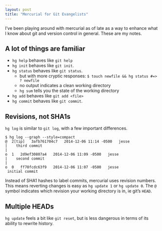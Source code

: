 ```yaml
---
layout: post
title: "Mercurial for Git Evangelists"
---
```


I’ve been playing around with mercurial as of late as a way to enhance what I know about git
and version control in general. These are my notes.

## A lot of things are familiar

- `hg help` behaves like `git help`
- `hg init` behaves like `git init`.
- `hg status` behaves like `git status`.
  - but with more cryptic responses: `$ touch newfile && hg status #=> ? newfile`
  - no output indicates a clean working directory
  - `hg sum` tells you the state of the working directory
- `hg add` behaves like `git add <file>`
- `hg commit` behaves like `git commit`.

## Revisions, not SHA1s

`hg log` is similar to `git log`, with a few important differences.

    $ hg log --graph --style=compact
    @  2[tip]   3afb761704c7   2014-12-06 11:14 -0500   jesse
    |    third commit
    |
    o  1   2d9ef30807a4   2014-12-06 11:09 -0500   jesse
    |    second commit
    |
    o  0   ff70fcdc63f9   2014-12-06 11:07 -0500   jesse
	 initial commit

Instead of SHA1 hashes to label commits, mercurial uses revision numbers. This means reverting changes
is easy as `hg update 1` or `hg update 0`. The `@` symbol indicates which revision your working directory is in, ie
git’s `HEAD`.

## Multiple HEADs

`hg update` feels a bit like `git reset`, but is less dangerous in terms of its ability to rewrite history.



